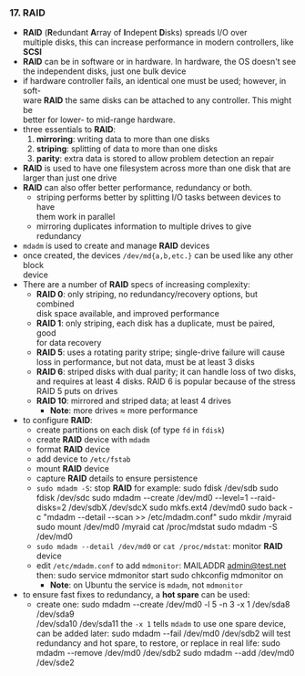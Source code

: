 ### 17. RAID

  * **RAID** (**R**edundant **A**rray of **I**ndepent **D**isks) spreads I/O over  
    multiple disks, this can increase performance in modern controllers, like **SCSI**
  * **RAID** can be in software or in hardware. In hardware, the OS doesn't see  
    the independent disks, just one bulk device
  * if hardware controller fails, an identical one must be used; however, in soft-  
    ware **RAID** the same disks can be attached to any controller. This might be  
    better for lower- to mid-range hardware.
  * three essentials to **RAID**:
    1. **mirroring**: writing data to more than one disks
    2. **striping**: splitting of data to more than one disks
    3. **parity**: extra data is stored to allow problem detection an repair
  * **RAID** is used to have one filesystem across more than one disk that are  
    larger than just one drive
  * **RAID** can also offer better performance, redundancy or both.
    * striping performs better by splitting I/O tasks between devices to have  
      them work in parallel
    * mirroring duplicates information to multiple drives to give redundancy
  * `mdadm` is used to create and manage **RAID** devices
  * once created, the devices `/dev/md{a,b,etc.}` can be used like any other block  
    device
  * There are a number of **RAID** specs of increasing complexity:
    * **RAID 0**: only striping, no redundancy/recovery options, but combined  
      disk space available, and improved performance
    * **RAID 1**: only striping, each disk has a duplicate, must be paired, good  
      for data recovery
    * **RAID 5**: uses a rotating parity stripe; single-drive failure will cause  
      loss in performance, but not data, must be at least 3 disks
    * **RAID 6**: striped disks with dual parity; it can handle loss of two disks,  
      and requires at least 4 disks. RAID 6 is popular because of the stress  
      RAID 5 puts on drives
    * **RAID 10**: mirrored and striped data; at least 4 drives
      * **Note**: more drives ≈ more performance
  * to configure **RAID**:
    * create partitions on each disk (of type `fd` in `fdisk`)
    * create **RAID** device with `mdadm`
    * format **RAID** device
    * add device to `/etc/fstab`
    * mount **RAID** device
    * capture **RAID** details to ensure persistence
    * `sudo mdadm -S`: stop **RAID**
      for example:
          sudo fdisk /dev/sdb
          sudo fdisk /dev/sdc
          sudo mdadm --create /dev/md0 --level=1 --raid-disks=2 /dev/sdbX /dev/sdcX
          sudo mkfs.ext4 /dev/md0
          sudo back -c "mdadm --detail --scan >> /etc/mdadm.conf"
          sudo mkdir /myraid
          sudo mount /dev/md0 /myraid
          cat /proc/mdstat
          sudo mdadm -S /dev/md0
    * `sudo mdadm --detail /dev/md0` or `cat /proc/mdstat`: monitor **RAID** device
    * edit `/etc/mdadm.conf` to add `mdmonitor`:
          MAILADDR admin@test.net
      then:
          sudo service mdmonitor start
          sudo chkconfig mdmonitor on
        * **Note**: on Ubuntu the service is `mdadm`, not `mdmonitor`
  * to ensure fast fixes to redundancy, a **hot spare** can be used:
    * create one:
          sudo mdadm --create /dev/md0 -l 5 -n 3 -x 1 /dev/sda8 /dev/sda9 \
          /dev/sda10 /dev/sda11
      the `-x 1` tells `mdadm` to use one spare device, can be added later:
          sudo mdadm --fail /dev/md0 /dev/sdb2
      will test redundancy and hot spare, to restore, or replace in real life:
          sudo mdadm --remove /dev/md0 /dev/sdb2
          sudo mdadm --add /dev/md0 /dev/sde2
